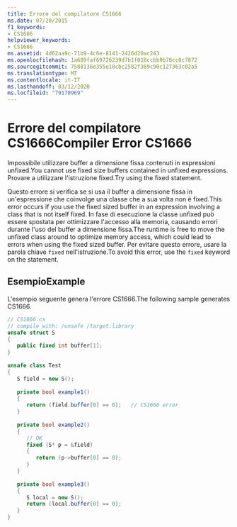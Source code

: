 ```yaml
---
title: Errore del compilatore CS1666
ms.date: 07/20/2015
f1_keywords:
- CS1666
helpviewer_keywords:
- CS1666
ms.assetid: 4d62aa9c-71b9-4c6e-8141-2426d20ac243
ms.openlocfilehash: 1a689faf69726239d7b1f018ccbb9b78cc0c7872
ms.sourcegitcommit: 7588136e355e10cbc2582f389c90c127363c02a5
ms.translationtype: MT
ms.contentlocale: it-IT
ms.lasthandoff: 03/12/2020
ms.locfileid: "79170969"
---
```

# <a name="compiler-error-cs1666"></a><span data-ttu-id="de04b-102">Errore del compilatore CS1666</span><span class="sxs-lookup"><span data-stu-id="de04b-102">Compiler Error CS1666</span></span>
<span data-ttu-id="de04b-103">Impossibile utilizzare buffer a dimensione fissa contenuti in espressioni unfixed.</span><span class="sxs-lookup"><span data-stu-id="de04b-103">You cannot use fixed size buffers contained in unfixed expressions.</span></span> <span data-ttu-id="de04b-104">Provare a utilizzare l'istruzione fixed.</span><span class="sxs-lookup"><span data-stu-id="de04b-104">Try using the fixed statement.</span></span>  
  
 <span data-ttu-id="de04b-105">Questo errore si verifica se si usa il buffer a dimensione fissa in un'espressione che coinvolge una classe che a sua volta non è fixed.</span><span class="sxs-lookup"><span data-stu-id="de04b-105">This error occurs if you use the fixed sized buffer in an expression involving a class that is not itself fixed.</span></span> <span data-ttu-id="de04b-106">In fase di esecuzione la classe unfixed può essere spostata per ottimizzare l'accesso alla memoria, causando errori durante l'uso del buffer a dimensione fissa.</span><span class="sxs-lookup"><span data-stu-id="de04b-106">The runtime is free to move the unfixed class around to optimize memory access, which could lead to errors when using the fixed sized buffer.</span></span> <span data-ttu-id="de04b-107">Per evitare questo errore, usare la parola chiave `fixed` nell'istruzione.</span><span class="sxs-lookup"><span data-stu-id="de04b-107">To avoid this error, use the `fixed` keyword on the statement.</span></span>  
  
## <a name="example"></a><span data-ttu-id="de04b-108">Esempio</span><span class="sxs-lookup"><span data-stu-id="de04b-108">Example</span></span>  
 <span data-ttu-id="de04b-109">L'esempio seguente genera l'errore CS1666.</span><span class="sxs-lookup"><span data-stu-id="de04b-109">The following sample generates CS1666.</span></span>  
  
```csharp  
// CS1666.cs  
// compile with: /unsafe /target:library  
unsafe struct S  
{  
   public fixed int buffer[1];  
}  
  
unsafe class Test  
{  
   S field = new S();  
  
   private bool example1()  
   {  
      return (field.buffer[0] == 0);   // CS1666 error  
   }  
  
   private bool example2()  
   {  
      // OK  
      fixed (S* p = &field)  
      {  
         return (p->buffer[0] == 0);  
      }  
   }  
  
   private bool example3()  
   {  
      S local = new S();  
      return (local.buffer[0] == 0);
   }
}  
```
